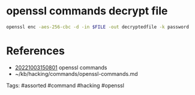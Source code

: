 # openssl commands decrypt file
```bash
openssl enc -aes-256-cbc -d -in $FILE -out decryptedfile -k password
```

# References
- [20221003150801](/zet/20221003150801/README.md) openssl commands
- ~/kb/hacking/commands/openssl-commands.md

Tags:
    #assorted #command #hacking #openssl
